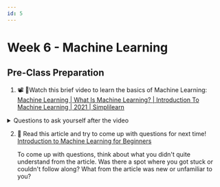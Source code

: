 ```yaml
---
id: 5
---
```


# Week 6 - Machine Learning

## Pre-Class Preparation

1. 📽️ 🍿Watch this brief video to learn the basics of Machine Learning: [Machine Learning | What Is Machine Learning? | Introduction To Machine Learning | 2021 | Simplilearn](https://www.youtube.com/watch?v=ukzFI9rgwfU)

<details>
  <summary>Questions to ask yourself after the video</summary>
    1. What do computers need to make better predictions?  <br />
    2. What is the difference between supervised and unsupervised learning? <br />
    3. In reinforcement learning, how does a computer learn to tell the difference between a picture of dog and a cat?  <br />
</details>

2. 📖 Read this article and try to come up with questions for next time! [Introduction to Machine Learning for Beginners](https://towardsdatascience.com/introduction-to-machine-learning-for-beginners-eed6024fdb08) 

	To come up with questions, think about what you didn't quite understand from the article. Was there a spot where you got stuck or couldn't follow along? What from the article was new or unfamiliar to you? 
